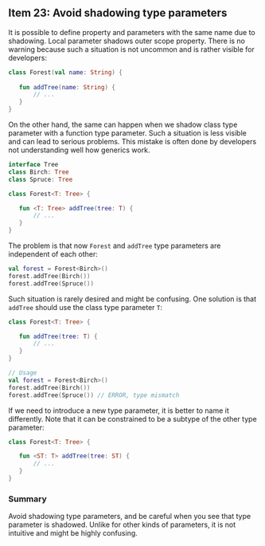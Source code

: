 ## Item 23: Avoid shadowing type parameters

It is possible to define property and parameters with the same name due to shadowing. Local parameter shadows outer scope property. There is no warning because such a situation is not uncommon and is rather visible for developers:

``` kotlin
class Forest(val name: String) {
  
   fun addTree(name: String) {
       // ...
   }
}
```

On the other hand, the same can happen when we shadow class type parameter with a function type parameter. Such a situation is less visible and can lead to serious problems. This mistake is often done by developers not understanding well how generics work. 

``` kotlin
interface Tree
class Birch: Tree
class Spruce: Tree

class Forest<T: Tree> {

   fun <T: Tree> addTree(tree: T) {
       // ...
   }
}
```

The problem is that now `Forest` and `addTree` type parameters are independent of each other:

``` kotlin
val forest = Forest<Birch>()
forest.addTree(Birch())
forest.addTree(Spruce())
```

Such situation is rarely desired and might be confusing. One solution is that `addTree` should use the class type parameter `T`:

``` kotlin
class Forest<T: Tree> {

   fun addTree(tree: T) {
       // ...
   }
}

// Usage
val forest = Forest<Birch>()
forest.addTree(Birch())
forest.addTree(Spruce()) // ERROR, type mismatch
```

If we need to introduce a new type parameter, it is better to name it differently. Note that it can be constrained to be a subtype of the other type parameter:

``` kotlin
class Forest<T: Tree> {

   fun <ST: T> addTree(tree: ST) {
       // ...
   }
}
```

### Summary

Avoid shadowing type parameters, and be careful when you see that type parameter is shadowed. Unlike for other kinds of parameters, it is not intuitive and might be highly confusing.